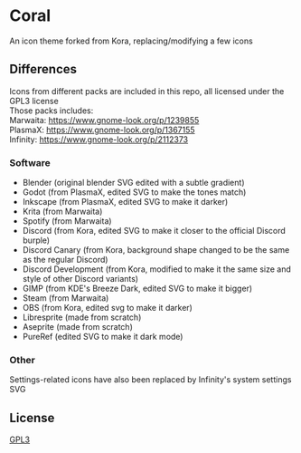 # Coral
An icon theme forked from Kora, replacing/modifying a few icons

## Differences
Icons from different packs are included in this repo, all licensed under the GPL3 license  
Those packs includes:  
Marwaita: https://www.gnome-look.org/p/1239855  
PlasmaX: https://www.gnome-look.org/p/1367155  
Infinity: https://www.gnome-look.org/p/2112373  

### Software
- Blender (original blender SVG edited with a subtle gradient)
- Godot (from PlasmaX, edited SVG to make the tones match)
- Inkscape (from PlasmaX, edited SVG to make it darker)
- Krita (from Marwaita)
- Spotify (from Marwaita)
- Discord (from Kora, edited SVG to make it closer to the official Discord burple)
- Discord Canary (from Kora, background shape changed to be the same as the regular Discord)
- Discord Development (from Kora, modified to make it the same size and style of other Discord variants)
- GIMP (from KDE's Breeze Dark, edited SVG to make it bigger)
- Steam (from Marwaita)
- OBS (from Kora, edited svg to make it darker)
- Libresprite (made from scratch)
- Aseprite (made from scratch)
- PureRef (edited SVG to make it dark mode)

### Other
Settings-related icons have also been replaced by Infinity's system settings SVG

## License
[GPL3](https://www.gnu.org/licenses/gpl-3.0-standalone.html)